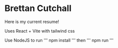 # Brettan Cutchall

Here is my current resume! 

Uses React + Vite with tailwind css


Use NodeJS to run ''' npm install ''' then ''' npm run '''
